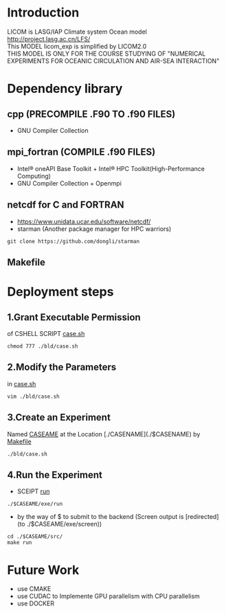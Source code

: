 Introduction
============
LICOM is LASG/IAP Climate system Ocean model http://project.lasg.ac.cn/LFS/  
This MODEL licom_exp is simplified by LICOM2.0  
THIS MODEL IS ONLY FOR THE COURSE STUDYING OF "NUMERICAL EXPERIMENTS FOR OCEANIC CIRCULATION AND AIR-SEA INTERACTION"

Dependency library
============
## cpp (PRECOMPILE .F90 TO .f90 FILES)   
- GNU Compiler Collection
## mpi_fortran (COMPILE .f90 FILES)  
- Intel® oneAPI Base Toolkit + Intel® HPC Toolkit(High-Performance Computing)  
- GNU Compiler Collection + Openmpi
## netcdf for C and FORTRAN  
- https://www.unidata.ucar.edu/software/netcdf/    
- starman (Another package manager for HPC warriors)
```
git clone https://github.com/dongli/starman
```
## Makefile


Deployment steps
============
## 1.Grant Executable Permission 
of CSHELL SCRIPT [case.sh](./bld/case.sh)
```
chmod 777 ./bld/case.sh
```
## 2.Modify the Parameters 
in [case.sh](./bld/case.sh)
```
vim ./bld/case.sh
```
## 3.Create an Experiment 
Named [CASEAME](./$CASENAME) at the Location [./CASENAME](./$CASENAME) by [Makefile](./$CASENAME/src/Makefile)
```
./bld/case.sh
```
## 4.Run the Experiment
- SCEIPT [run](./$CASENAME/exe)
```
./$CASEAME/exe/run
```
- by the way of $ to submit to the backend (Screen output is [redirected] (to ./$CASEAME/exe/screen))
```
cd ./$CASEAME/src/
make run 
```

Future Work
============
- use CMAKE 
- use CUDAC to Implemente GPU parallelism with CPU parallelism
- use DOCKER

